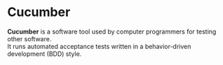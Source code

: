 # Cucumber
__Cucumber__ is a software tool used by computer programmers for testing other software.<br>
It runs automated acceptance tests written in a behavior-driven development (BDD) style.

